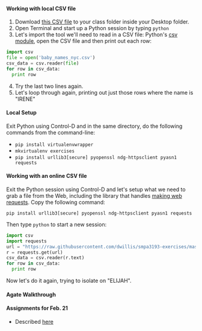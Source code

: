 
#### Working with local CSV file

  1. Download [this CSV file](https://raw.githubusercontent.com/dwillis/smpa3193-exercises/master/baby_names_nyc.csv) to your class folder inside your Desktop folder.
  2. Open Terminal and start up a Python session by typing `python`
  3. Let's import the tool we'll need to read in a CSV file: Python's [csv module](https://docs.python.org/2/library/csv.html), open the CSV file and then print out each row:
  ```python
  import csv
  file = open('baby_names_nyc.csv')
  csv_data = csv.reader(file)
  for row in csv_data:
    print row
  ```

  4. Try the last two lines again.
  5. Let's loop through again, printing out just those rows where the name is "IRENE"

#### Local Setup

Exit Python using Control-D and in the same directory, do the following commands from the command-line:

  * `pip install virtualenvwrapper`
  * `mkvirtualenv exercises`
  * `pip install urllib3[secure] pyopenssl ndg-httpsclient pyasn1 requests`

#### Working with an online CSV file

  Exit the Python session using Control-D and let's setup what we need to grab a file from the Web, including the library that handles [making web requests](http://docs.python-requests.org/en/master/). Copy the following command:

  `pip install urllib3[secure] pyopenssl ndg-httpsclient pyasn1 requests`

  Then type `python` to start a new session:

  ```python
  import csv
  import requests
  url = "https://raw.githubusercontent.com/dwillis/smpa3193-exercises/master/baby_names_nyc.csv"
  r = requests.get(url)
  csv_data = csv.reader(r.text)
  for row in csv_data:
    print row
  ```

  Now let's do it again, trying to isolate on "ELIJAH".

#### Agate Walkthrough


#### Assignments for Feb. 21

  * Described [here](https://github.com/SMPA3193/python)
